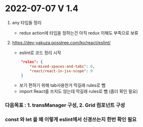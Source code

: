 2022-07-07 V 1.4
================
1. any 타입들 정리
    * redux action에 타입을 정하는건 아직 redux 이해도 부족으로 보류

2. https://dev-yakuza.posstree.com/ko/react/eslint/
    * eslint로 코드 정리 시작
    ```json
        "rules": {
            "no-mixed-spaces-and-tabs": 0,
            "react/react-in-jsx-scope": 0
        }
    ```
    * 보기 편하기 위해 tab사용한거 막길래 rules로 뺌
    * import React를 쓰지도 않는데 막길래 rules로 뺌 (좀더 확인 필요)
    
### 다음목표 : 1. transManager 구성, 2. Grid 컴포넌트 구성
### const 와 let 을 왜 이렇게 eslint에서 신경쓰는지 한번 확인 필요


